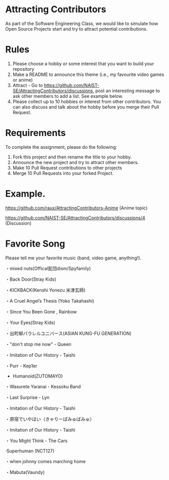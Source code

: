 # Attracting Contributors
As part of the Software Engineering Class, we would like to simulate how Open Source Projects start and try to attract potential contributions.

# Rules

1. Please choose a hobby or some interest that you want to build your repository
2. Make a README to announce this theme (i.e., my favourite video games or anime)
3. Attract - Go to https://github.com/NAIST-SE/AttractingContributors/discussions, post an interesting message to ask other members to add a list. See example below.
4. Please collect up to 10 hobbies or interest from other contributors. You can also discuss and talk about the hobby before you merge their Pull Request.

# Requirements
To complete the assignment, please do the following:
1. Fork this project and then rename the title to your hobby. 
2. Announce the new project and try to attract other members.
3. Make 10 Pull Request contributions to other projects
4. Merge 10 Pull Requests into your forked Project.

# Example. 
https://github.com/raux/AttractingContributors-Anime (Anime topic)

https://github.com/NAIST-SE/AttractingContributors/discussions/4 (Discussion)

# Favorite Song
Please tell me your favorite music (band, video game, anything!).

・mixed nuts(Offical髭団dism/Spyfamily)

・Back Door(Stray Kids)

・KICKBACK(Kenshi Yonezu  米津玄師)

・A Cruel Angel’s Thesis (Yoko Takahashi) 

・Since You Been Gone , Rainbow

・Your Eyes(Stray Kids)

・出町柳パラレルユニバース(ASIAN KUNG-FU GENERATION)

・"don't stop me now" - Queen

・Imitation of Our History - Taishi

・Purr - Kep1er

- Humanoid(ZUTOMAYO)

・Wasurete Yaranai - Kessoku Band

・Last Surprise - Lyn

・Imitation of Our History - Taishi


・原宿でいやほい（きゃりーぱみゅぱみゅ）

・Imitation of Our History - Taishi

・You Might Think - The Cars

·Superhuman (NCT127)

・when johnny comes marching home

・Mabuta(Vaundy)
